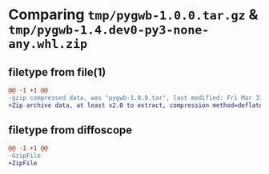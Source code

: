 # Comparing `tmp/pygwb-1.0.0.tar.gz` & `tmp/pygwb-1.4.dev0-py3-none-any.whl.zip`

## filetype from file(1)

```diff
@@ -1 +1 @@
-gzip compressed data, was "pygwb-1.0.0.tar", last modified: Fri Mar 31 01:58:16 2023, max compression
+Zip archive data, at least v2.0 to extract, compression method=deflate
```

## filetype from diffoscope

```diff
@@ -1 +1 @@
-GzipFile
+ZipFile
```

